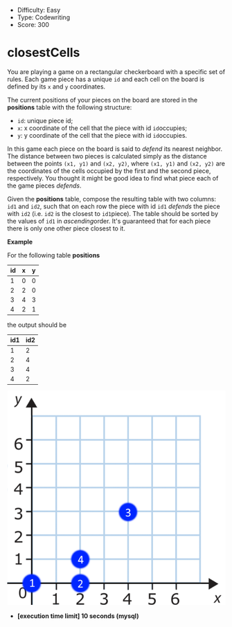 - Difficulty: Easy
- Type: Codewriting
- Score: 300

# closestCells

You are playing a game on a rectangular checkerboard with a specific set of rules.
Each game piece has a unique `id` and each cell on the board is defined by its `x` and `y` coordinates.

The current positions of your pieces on the board are stored in the **positions** table with the following structure:

- `id`: unique piece id;
- `x`: x coordinate of the cell that the piece with id `id`occupies;
- `y`: y coordinate of the cell that the piece with id `id`occupies.

In this game each piece on the board is said to *defend* its nearest neighbor. The distance between two pieces is calculated simply as the distance between the points `(x1, y1)` and `(x2, y2)`, where `(x1, y1)` and `(x2, y2)` are the coordinates of the cells occupied by the first and the second piece, respectively.
You thought it might be good idea to find what piece each of the game pieces *defends*.

Given the **positions** table, compose the resulting table with two columns: `id1` and `id2`, such that on each row the piece with id `id1` *defends* the piece with `id2` (i.e. `id2` is the closest to `id1`piece).
The table should be sorted by the values of `id1` in *ascending*order.
It's guaranteed that for each piece there is only one other piece closest to it.

**Example**

For the following table **positions**

| id   | x    | y    |
| ---- | ---- | ---- |
| 1    | 0    | 0    |
| 2    | 2    | 0    |
| 3    | 4    | 3    |
| 4    | 2    | 1    |

the output should be

| id1  | id2  |
| ---- | ---- |
| 1    | 2    |
| 2    | 4    |
| 3    | 4    |
| 4    | 2    |

![example](example.png)

- **[execution time limit] 10 seconds (mysql)**